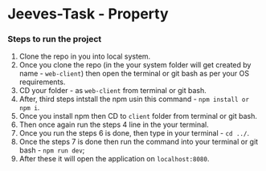 # Jeeves-Task - Property

### Steps to run the project

1. Clone the repo in you into local system.
2. Once you clone the repo (in the your system folder will get created by name - ```web-client```) then open the terminal or git bash as per your OS requirements.
3. CD your folder - as ```web-client``` from terminal or git bash.
4. After, third steps intstall the npm usin this command - ```npm install or npm i```.
5. Once you install npm then CD to ```client``` folder from terminal or git bash.
6. Then once again run the steps 4 line in the your terminal.
7. Once you run the steps 6 is done, then type in your terminal - ```cd ../```.
8. Once the steps 7 is done then run the command into your terminal or git bash - ```npm run dev```;
9. After these it will open the application on ```localhost:8080```.
